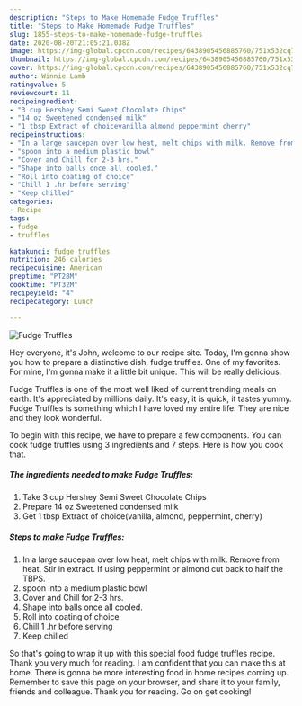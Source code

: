```yaml
---
description: "Steps to Make Homemade Fudge Truffles"
title: "Steps to Make Homemade Fudge Truffles"
slug: 1855-steps-to-make-homemade-fudge-truffles
date: 2020-08-20T21:05:21.038Z
image: https://img-global.cpcdn.com/recipes/6438905456885760/751x532cq70/fudge-truffles-recipe-main-photo.jpg
thumbnail: https://img-global.cpcdn.com/recipes/6438905456885760/751x532cq70/fudge-truffles-recipe-main-photo.jpg
cover: https://img-global.cpcdn.com/recipes/6438905456885760/751x532cq70/fudge-truffles-recipe-main-photo.jpg
author: Winnie Lamb
ratingvalue: 5
reviewcount: 11
recipeingredient:
- "3 cup Hershey Semi Sweet Chocolate Chips"
- "14 oz Sweetened condensed milk"
- "1 tbsp Extract of choicevanilla almond peppermint cherry"
recipeinstructions:
- "In a large saucepan over low heat, melt chips with milk. Remove from heat. Stir in extract. If using peppermint or almond cut back to half the TBPS."
- "spoon into a medium plastic bowl"
- "Cover and Chill for 2-3 hrs."
- "Shape into balls once all cooled."
- "Roll into coating of choice"
- "Chill 1 .hr before serving"
- "Keep chilled"
categories:
- Recipe
tags:
- fudge
- truffles

katakunci: fudge truffles 
nutrition: 246 calories
recipecuisine: American
preptime: "PT28M"
cooktime: "PT32M"
recipeyield: "4"
recipecategory: Lunch

---
```



![Fudge Truffles](https://img-global.cpcdn.com/recipes/6438905456885760/751x532cq70/fudge-truffles-recipe-main-photo.jpg)

Hey everyone, it's John, welcome to our recipe site. Today, I'm gonna show you how to prepare a distinctive dish, fudge truffles. One of my favorites. For mine, I'm gonna make it a little bit unique. This will be really delicious.

Fudge Truffles is one of the most well liked of current trending meals on earth. It's appreciated by millions daily. It's easy, it is quick, it tastes yummy. Fudge Truffles is something which I have loved my entire life. They are nice and they look wonderful.




To begin with this recipe, we have to prepare a few components. You can cook fudge truffles using 3 ingredients and 7 steps. Here is how you cook that.

<!--inarticleads1-->

##### The ingredients needed to make Fudge Truffles:

1. Take 3 cup Hershey Semi Sweet Chocolate Chips
1. Prepare 14 oz Sweetened condensed milk
1. Get 1 tbsp Extract of choice(vanilla, almond, peppermint, cherry)




<!--inarticleads2-->

##### Steps to make Fudge Truffles:

1. In a large saucepan over low heat, melt chips with milk. Remove from heat. Stir in extract. If using peppermint or almond cut back to half the TBPS.
1. spoon into a medium plastic bowl
1. Cover and Chill for 2-3 hrs.
1. Shape into balls once all cooled.
1. Roll into coating of choice
1. Chill 1 .hr before serving
1. Keep chilled




So that's going to wrap it up with this special food fudge truffles recipe. Thank you very much for reading. I am confident that you can make this at home. There is gonna be more interesting food in home recipes coming up. Remember to save this page on your browser, and share it to your family, friends and colleague. Thank you for reading. Go on get cooking!
